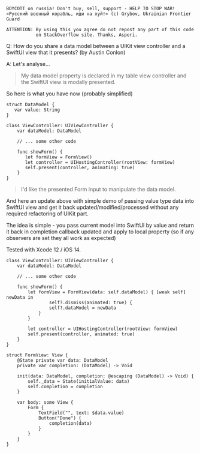 ```
BOYCOTT on russia! Don't buy, sell, support - HELP TO STOP WAR!
«Русский военный корабль, иди на хуй!» (c) Grybov, Ukrainian Frontier Guard

ATTENTION: By using this you agree do not repost any part of this code
           on StackOverflow site. Thanks, Asperi.
```

Q: How do you share a data model between a UIKit view controller and a SwiftUI view that it presents? (by Austin Conlon)

A: Let's analyse...

> My data model property is declared in my table view controller and the SwiftUI view is modally presented.

So here is what you have now (probably simplified)

```
struct DataModel {
   var value: String
}

class ViewController: UIViewController {
    var dataModel: DataModel

    // ... some other code

    func showForm() {
       let formView = FormView()
       let controller = UIHostingController(rootView: formView)
       self.present(controller, animating: true)
    }
}
```

> I'd like the presented Form input to manipulate the data model.

And here an update above with simple demo of passing value type data into SwiftUI view and get it back updated/modified/processed without any required refactoring of UIKit part.

The idea is simple - you pass current model into SwiftUI by value and return it back in completion callback updated and apply to local property (so if any observers are set they all work as expected)

Tested with Xcode 12 / iOS 14.

```
class ViewController: UIViewController {
	var dataModel: DataModel

	// ... some other code

	func showForm() {
		let formView = FormView(data: self.dataModel) { [weak self] newData in
   			    self?.dismiss(animated: true) {
				self?.dataModel = newData
			}
		}

		let controller = UIHostingController(rootView: formView)
		self.present(controller, animated: true)
	}
}

struct FormView: View {
	@State private var data: DataModel
	private var completion: (DataModel) -> Void

	init(data: DataModel, completion: @escaping (DataModel) -> Void) {
		self._data = State(initialValue: data)
		self.completion = completion
	}

	var body: some View {
		Form {
			TextField("", text: $data.value)
			Button("Done") {
				completion(data)
			}
		}
	}
}
```
